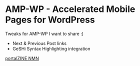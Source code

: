 # AMP-WP - Accelerated Mobile Pages for WordPress

Tweaks for AMP-WP I want to share :)

- Next & Previous Post links
- GeSHi Syntax Highlighting integration

[portalZINE NMN][1]

[1]: https://portalzine.de
